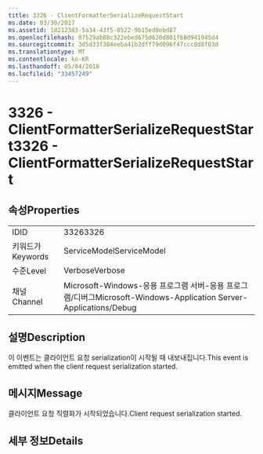 ```yaml
---
title: 3326 - ClientFormatterSerializeRequestStart
ms.date: 03/30/2017
ms.assetid: 1d212383-5a34-43f5-8522-9b15ed8ebd87
ms.openlocfilehash: 07529ab88c322ebed675d620d801f68d941945d4
ms.sourcegitcommit: 3d5d33f384eeba41b2dff79d096f47ccc8d8f03d
ms.translationtype: MT
ms.contentlocale: ko-KR
ms.lasthandoff: 05/04/2018
ms.locfileid: "33457249"
---
```

# <a name="3326---clientformatterserializerequeststart"></a><span data-ttu-id="5e064-102">3326 - ClientFormatterSerializeRequestStart</span><span class="sxs-lookup"><span data-stu-id="5e064-102">3326 - ClientFormatterSerializeRequestStart</span></span>
## <a name="properties"></a><span data-ttu-id="5e064-103">속성</span><span class="sxs-lookup"><span data-stu-id="5e064-103">Properties</span></span>  
  
|||  
|-|-|  
|<span data-ttu-id="5e064-104">ID</span><span class="sxs-lookup"><span data-stu-id="5e064-104">ID</span></span>|<span data-ttu-id="5e064-105">3326</span><span class="sxs-lookup"><span data-stu-id="5e064-105">3326</span></span>|  
|<span data-ttu-id="5e064-106">키워드가</span><span class="sxs-lookup"><span data-stu-id="5e064-106">Keywords</span></span>|<span data-ttu-id="5e064-107">ServiceModel</span><span class="sxs-lookup"><span data-stu-id="5e064-107">ServiceModel</span></span>|  
|<span data-ttu-id="5e064-108">수준</span><span class="sxs-lookup"><span data-stu-id="5e064-108">Level</span></span>|<span data-ttu-id="5e064-109">Verbose</span><span class="sxs-lookup"><span data-stu-id="5e064-109">Verbose</span></span>|  
|<span data-ttu-id="5e064-110">채널</span><span class="sxs-lookup"><span data-stu-id="5e064-110">Channel</span></span>|<span data-ttu-id="5e064-111">Microsoft-Windows-응용 프로그램 서버-응용 프로그램/디버그</span><span class="sxs-lookup"><span data-stu-id="5e064-111">Microsoft-Windows-Application Server-Applications/Debug</span></span>|  
  
## <a name="description"></a><span data-ttu-id="5e064-112">설명</span><span class="sxs-lookup"><span data-stu-id="5e064-112">Description</span></span>  
 <span data-ttu-id="5e064-113">이 이벤트는 클라이언트 요청 serialization이 시작될 때 내보내집니다.</span><span class="sxs-lookup"><span data-stu-id="5e064-113">This event is emitted when the client request serialization started.</span></span>  
  
## <a name="message"></a><span data-ttu-id="5e064-114">메시지</span><span class="sxs-lookup"><span data-stu-id="5e064-114">Message</span></span>  
 <span data-ttu-id="5e064-115">클라이언트 요청 직렬화가 시작되었습니다.</span><span class="sxs-lookup"><span data-stu-id="5e064-115">Client request serialization started.</span></span>  
  
## <a name="details"></a><span data-ttu-id="5e064-116">세부 정보</span><span class="sxs-lookup"><span data-stu-id="5e064-116">Details</span></span>
